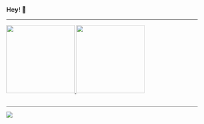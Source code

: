 ### Hey! 👋

<hr>

<div>
  <a href="https://github.com/pedrorls">
  <img height="180em" src="https://github-readme-stats.vercel.app/api?username=pedrorls&show_icons=true&theme=sublime&include_all_commits=true&count_private=true"/>
  <img height="180em" src="https://github-readme-stats.vercel.app/api/top-langs/?username=pedrorls&layout=compact&langs_count=7&theme=sublime"/>
</div>
<br>  
<hr>
<div> 
  <a href="https://www.linkedin.com/in/pedrorls/" target="_blank"><img src="https://img.shields.io/badge/-LinkedIn-%230077B5?style=for-the-badge&logo=linkedin&logoColor=white" target="_blank"></a> 
 
  
 
</div>
